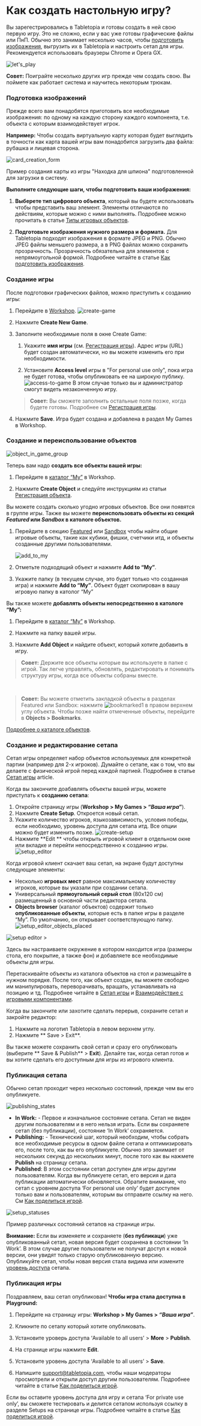 # Как создать настольную игру?	

Вы зарегестрировались в Tabletopia и готовы создать в ней свою первую игру. Это не сложно, если у вас уже готовы графические файлы или ПнП. Обычно это занимает несколько часов, чтобы [подготовить изображения](how-to-prepare-graphics.md), выгрузить их в Tabletopia и настроить сетап для игры. Рекомендуется использовать браузеры Chrome и Opera GX.

![let's_play](http://help.tabletopia.com/wp-content/uploads/2015/06/lets_play-600x119.png)

**Совет:** Поиграйте несколько других игр прежде чем создать свою. Вы поймете как работает система и научитесь некоторым трюкам.

### Подготовка изображений

Прежде всего вам понадобятся приготовить все необходимые изображения: по одному на каждую сторону каждого компонента, т.е. объекта с которым взаимодействует игрок.

**Например:** Чтобы создать виртуальную карту которая будет выглядить в точности как карта вашей игры вам понадобится загрузить два файла: рубашка и лицевая сторона.

![card_creation_form](https://help.tabletopia.com/wp-content/uploads/2019/12/card_creation_form-13.12.19.png)

Пример создания карты из игры "Находка для шпиона" подготовленной для загрузки в систему.

**Выполните следующие шаги, чтобы подготовить ваши изображения:**

1. **Выберете тип цифрового объекта**, который вы будете использовать чтобы представить ваш элемент. Элементы отличаются по действиям, которые можно с ними выполнять. Подробнее можно прочитать в статье [Типы игровых объектов](../objects/game-objects-types.md).

2. **Подготовьте изображения нужного размера и формата.** Для Tabletopia подходят изображения в формате JPEG и PNG. Обычно JPEG файлы меньшего размера, а в PNG файлах можно сохранить прозрачность. Прозрачность обязательна для элементов с непрямоугольной формой. Подробнее читайте в статье [Как подготовить изображения](how-to-prepare-graphics.md).

### Создание игры

После подготовки графических файлов, можно приступить к созданию игры:

1. Перейдите в [Workshop](https://tabletopia.com/workshop).
![create-game](http://help.tabletopia.com/wp-content/uploads/2016/12/create-game.png)

2. Нажмите **Create New Game**.

3. Заполните необходимые поля в окне Create Game:
    1. Укажите **имя игры** (см. [Регистрация игры](filling-in-a-game-form.md)). Адрес игры (URL) будет создан автоматически, но вы можете изменить его при необходимости.

    2. Установите **Access level** игры в "For personal use only", пока игра не будет готова, чтобы опубликовать ее на широкую публику.
    ![access-to-game](http://help.tabletopia.com/wp-content/uploads/2016/12/access-to-game.png)
    В этом случае только вы и администратор смогут видеть незаконченную игру.
    >**Совет:** Вы сможете заполнить остальные поля позже, когда будете готовы. Подробнее см [Регистрация игры](filling-in-a-game-form.md).

4. Нажмите **Save**. Игра будет создана и добавлена в раздел My Games в Workshop.

### Создание и переиспользование объектов

![object_in_game_group](http://help.tabletopia.com/wp-content/uploads/2015/06/object_in_game_group.png)

Теперь вам надо **создать все объекты вашей игры:**

1. Перейдите в [каталог &#8220;My&#8221;](https://tabletopia.com/workshop/objects/my) в Workshop.

2. Нажмите **Create Object** и следуйте инструкциям из статьи [Регистрация объекта](../objects/how-to-fill-in-an-object-form.md).

Вы можете создать сколько угодно игровых объектов. Все они появятся в группе игры. Также вы можете **переиспользовать объекты из секций *Featured* или *Sandbox* в катологе объектов.**

1. Перейдите в секцию [Featured](http://beta.tabletopia.com/objects/featured) или [Sandbox](https://tabletopia.com/workshop/objects/sandbox) чтобы найти общие игровые объекты, такие как кубики, фишки, счетчики итд, и объекты созданные другими пользователями.

    ![add_to_my](http://help.tabletopia.com/wp-content/uploads/2015/06/add_to_my1.png)

2. Отметьте подходящий объект и нажмите **Add to &#8220;My&#8221;**.

3. Укажите папку (в текущем случае, это будет только что созданная игра) и нажмите **Add to &#8220;My&#8221;**. Объект будет скопирован в вашу игровую папку в католог &#8220;My&#8221;

Вы также можете **добавлять объекты непосредственно в катологе &#8220;My&#8221;:**

1. Перейдите в [каталог &#8220;My&#8221;](https://tabletopia.com/workshop/objects/my) в Workshop.

2. Нажмите на папку вашей игры.

3. Нажмите **Add Object** и найдите объект, который хотите добавить в игру.

> **Совет:** Держите все объекты которые вы используете в папке с игрой. Так легче управлять, обновлять, редактировать и понимать структуру игры, когда все объекты собраны вместе.

&nbsp;

> **Совет:** Вы можете отметить закладкой объекты в разделах Featured или Sandbox: нажмите ![bookmarked1](http://help.tabletopia.com/wp-content/uploads/2015/06/bookmarked11.png) в правом верхнем углу объекта. Чтобы позже найти отмеченные объекты, перейдите в **Objects &gt; Bookmarks**.

[Подробнее о каталоге объектов](../objects/objects-catalogue.md).

### Создание и редактирование сетапа

Сетап игры определяет набор объектов используемых для конкретной партии (например для 2-х игроков). Думайте о сетапе, как о том, что вы делаете с физической игрой перед каждой партией. Подробнее в статье [Сетап игры](game-setups.md) article.

Когда вы закончите доабавлять объекты вашей игры, можете приступать к **созданию сетапа**:

1. Откройте страницу игры (**Workshop &gt; My Games &gt; &#8220;*Ваша игра*&#8221;**).
2. Нажмите **Create Setup**. Откроется новый сетап.
3. Укажите количество игроков, языкозависимость, условия победы, если необходимо, уровень доступа для сетапа итд. Все опции можно будет изменить позже.
	![create-setup](http://help.tabletopia.com/wp-content/uploads/2016/12/create-setup.png)
4. Нажмите **Edit ** чтобы открыть игровой клиент в отдельном окне или вкладке и перейти непосредственно к созданию игры.
	![setup_editor](http://help.tabletopia.com/wp-content/uploads/2015/06/setup_editor.png)

Когда игровой клиент скачает ваш сетап, на экране будут доступны следующие элементы:

* Несколько **игровых мест** равное максимальному количеству игроков, которые вы указали при создании сетапа.
* Универсальный **прямоугольный серый стол** (80х120 см) размещенный в основной части редактора сетапа.
* **Objects browser** (каталог объектов) содержит только **опубликованные объекты**, которые есть в папке игры в разделе “My&#8221;. По умолчанию, он открывает соответствующую папку.
	![setup_editor_objects_placed](http://help.tabletopia.com/wp-content/uploads/2015/06/setup_editor_objects_placed.png)

![setup editor >](http://help.tabletopia.com/wp-content/uploads/2015/06/setup_editor_main_menu.png)

Здесь вы настраиваете окружение в котором находится игра (размеры стола, его покрытие, а также фон) и добавляете все необходимые объекты для игры.

Перетаскивайте объекты из каталога объектов на стол и размещайте в нужном порядке. После того, как объект создан, вы можете свободно им манипулировать, переворачивать, вращать, устанавливать на позицию и тд. Подробнее читайте в  [Сетап игры](game-setups.md) и [Взаимодействие с игровыми компонентами](../../playground/actions-with-game-objects.md).

Когда вы закончите или захотите сделать перерыв, сохраните сетап и закройте редактор:

1. Нажмите на логотип Tabletopia в левом верхнем углу.
2. Нажмите ** Save &gt; Exit**.

Вы также можете сохранить свой сетап и сразу его опубликовать (выберите ** Save &amp; Publish** &gt; **Exit**). Делайте так, когда сетап готов и вы хотите сделать его доступным для игры из игрового клиента.

### Публикация сетапа

Обычно сетап проходит через несколько состояний, прежде чем вы его опубликуете.

![publishing_states](http://help.tabletopia.com/wp-content/uploads/2015/06/publishing_states.png)

* **In Work:** - Первое и изначальное состояние сетапа. Сетап не виден другим пользователям и в него нельзя играть. Если вы сохраняете сетап (без публикации), состояние  ‘In Work’ сохраняется.
* **Publishing:** - Технический шаг, который необходим, чтобы собрать все необходимые ресурсы в одном файле сетапа и оптимизировать его, после того, как вы его опубликуете. Обычно это занимает от нескольких секунд до нескольких минут, после того как вы нажмете **Publish** на страницу сетапа.
* **Published**:  В этом состоянии сетап доступен для игры другим пользователям. Когда вы публикуете сетап, его версия и дата публикации автоматически обновляется. Обратите внимание, что сетап с уровнем доступа &#8216;For personal use only&#8217; будет доступен только вам и пользователям, которым вы отправите ссылку на него. См [Как поделиться игрой](play-zones.md).

![setup_statuses](http://help.tabletopia.com/wp-content/uploads/2015/06/setup_statuses.png)

Пример различных состояний сетапов на странице игры.

**Внимание:** Если вы изменяете и сохраняете (**без публикаци**) уже опубликованный сетап, новая версия будет сохранена в состоянии ‘In Work’. В этом случае другие пользователи не получат доступ к новой версии, они увидят только старую опубликованную версию. Опубликуйте сетап, чтобы новая версия стала видима или измените [уровень доступа](http://help.tabletopia.com/knowledge-base/user-access-levels/) сетапа.

### Публикация игры

Поздравляем, ваш сетап опубликован! **Чтобы игра стала доступна в Playground:**

1. Перейдите на страницу игры: **Workshop &gt; My Games &gt; *&#8220;Ваша игра&#8221;***.

2. Кликните по сетапу который хотите опубликовать. 

3. Установите уроверь доступа ‘Available to all users’ &gt; **More** &gt; **Publish**.

4. На странице игры нажмите **Edit**.

5. Установите уровень доступа ‘Available to all users’ &gt; **Save**.

6. Напишите [support@tabletopia.com](mailto:support@tabletopia.com), чтобы наши модераторы просмотрели и открыли доступ другим пользователям. Подробнее читайте в статье [Как поделиться игрой](play-zones.md).

Если вы оставите уровень доступа для игру и сетапа ‘For private use only’, вы сможете тестировать и делится сетапом используя ссылку в разделе Setups на странице игры. Подробнее читайте в статье [Как поделиться игрой](play-zones.md).